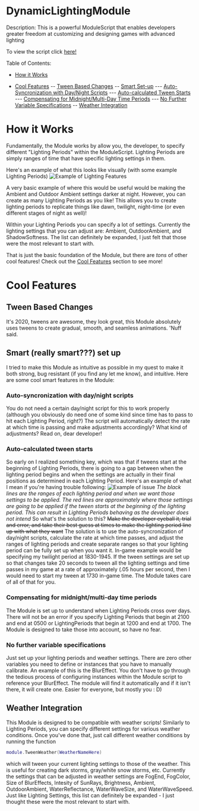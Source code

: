 # DynamicLightingModule
Description: This is a powerful ModuleScript that enables developers greater freedom at customizing and designing games with advanced lighting

To view the script click [here!](ModuleScript.lua)

Table of Contents:

- [How it Works](https://github.com/httpsKingPie/DynamicLightingModule/blob/master/README.md#how-it-works)

- [Cool Features](https://github.com/httpsKingPie/DynamicLightingModule/blob/master/README.md#cool-features)
-- [Tween Based Changes](https://github.com/httpsKingPie/DynamicLightingModule/blob/master/README.md#tween-based-changes)
-- [Smart Set-up](https://github.com/httpsKingPie/DynamicLightingModule/blob/master/README.md#smart-really-smart-set-up)
--- [Auto-Syncronization with Day/Night Scripts](https://github.com/httpsKingPie/DynamicLightingModule/blob/master/README.md#auto-syncronization-with-daynight-scripts)
--- [Auto-calculated Tween Starts](https://github.com/httpsKingPie/DynamicLightingModule/blob/master/README.md#auto-calculated-tween-starts)
--- [Compensating for Midnight/Multi-Day Time Periods](https://github.com/httpsKingPie/DynamicLightingModule/blob/master/README.md#compensating-for-midnightmulti-day-time-periods)
--- [No Further Variable Specifications](https://github.com/httpsKingPie/DynamicLightingModule/blob/master/README.md#no-further-variable-specifications)
-- [Weather Integration](https://github.com/httpsKingPie/DynamicLightingModule/blob/master/README.md#weather-integration)

# How it Works
Fundamentally, the Module works by allow you, the developer, to specify different "Lighting Periods" within the ModuleScript.  Lighting Periods are simply ranges of time that have specific lighting settings in them.  

Here's an example of what this looks like visually (with some example Lighting Periods)
![Example of Lighting Features](https://i.gyazo.com/8e7d60361fb68c108a7670c00a351e17.png)

A very basic example of where this would be useful would be making the Ambient and Outdoor Ambient settings darker at night.  However, you can create as many Lighting Periods as you like!  This allows you to create lighting periods to replicate things like dawn, twilight, night-time (or even different stages of night as well)!  

Within your Lighting Periods you can specify a lot of settings.  Currently the lighting settings that you can adjust are: Ambient, OutdoorAmbient, and ShadowSoftness.  The list can definitely be expanded, I just felt that those were the most relevant to start with.  

That is just the basic foundation of the Module, but there are *tons* of other cool features!  Check out the [Cool Features](https://github.com/httpsKingPie/DynamicLightingModule/blob/master/README.md#cool-features) section to see more!

# Cool Features
## Tween Based Changes
It's 2020, tweens are awesome, they look great, this Module absolutely uses tweens to create gradual, smooth, and seamless animations.  'Nuff said.

## Smart (really smart???) set up
I tried to make this Module as intuitive as possible in my quest to make it both strong, bug resistant (if you find any let me know), and intuitive.  Here are some cool smart features in the Module:

### Auto-syncronization with day/night scripts
You do not need a certain day/night script for this to work properly (although you obviously do need one of some kind since time has to pass to hit each Lighting Period, right?)  The script will automatically detect the rate at which time is passing and make adjustments accordingly?  What kind of adjustments?  Read on, dear developer!

### Auto-calculated tween starts
So early on I realized something key, which was that if tweens start at the beginning of Lighting Periods, there is going to a gap between when the lighting period begins and when the settings are actually in their final positions as determined in each Lighting Period.  Here's an example of what I mean if you're having trouble following: 
![Example of issue](https://i.gyazo.com/265de5b46b7d54e2ba45542d4032e12a.png)
*The black lines are the ranges of each lighting period and when we want those settings to be applied.  The red lines are approximately where those settings are going to be applied if the tween starts at the beginning of the lighting period.  This can result in Lighting Periods behaving as the developer does not intend*
So what's the solution to this?  ~~Make the developer eyeball it, trial and error, and take their best guess at times to make the lighting period line up with what they want~~ The solution is to use the auto-syncronization of day/night scripts, calculate the rate at which time passes, and adjust the ranges of lighting periods and create separate ranges so that your lighting period can be fully set up when you want it.  In-game example would be specifying my twilight period at 1830-1945.  If the tween settings are set up so that changes take 20 seconds to tween all the lighting settings and time passes in my game at a rate of approximately (.05 hours per second, then I would need to start my tween at 1730 in-game time.  The Module takes care of all of that for you.  

### Compensating for midnight/multi-day time periods
The Module is set up to understand when Lighting Periods cross over days.  There will not be an error if you specify Lighting Periods that begin at 2100 and end at 0500 or LightingPeriods that begin at 1200 and end at 1700.  The Module is designed to take those into account, so have no fear.

### No further variable specifications
Just set up your lighting periods and weather settings.  There are zero other variables you need to define or instances that you have to manually calibrate.  An example of this is the BlurEffect.  You don't have to go through the tedious process of configuring instances within the Module script to reference your BlurEffect.  The module will find it automatically and if it isn't there, it will create one.  Easier for everyone, but mostly you : D)

## Weather Integration
This Module is designed to be compatible with weather scripts!  Similarly to Lighting Periods, you can specify different settings for various weather conditions.  Once you've done that, just call different weather conditions by running the function 
```lua
module.TweenWeather(WeatherNameHere)
``` 
which will tween your current lighting settings to those of the weather.  This is useful for creating dark storms, gray/white snow storms, etc.  Currently the settings that can be adjusted in weather settings are FogEnd, FogColor, Size of BlurEffects, Intesity of SunRays, Brightness, Ambient, OutdoorAmbient, WaterReflectance, WaterWaveSize, and WaterWaveSpeed.  Just like Lighting Settings, this list can definitely be expanded - I just thought these were the most relevant to start with.
